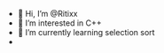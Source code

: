 - 👋 Hi, I’m @Ritixx
- 👀 I’m interested in C++
- 🌱 I’m currently learning selection sort
-

<!---
Ritixx/Ritixx is a ✨ special ✨ repository because its `README.md` (this file) appears on your GitHub profile.
You can click the Preview link to take a look at your changes.
--->

